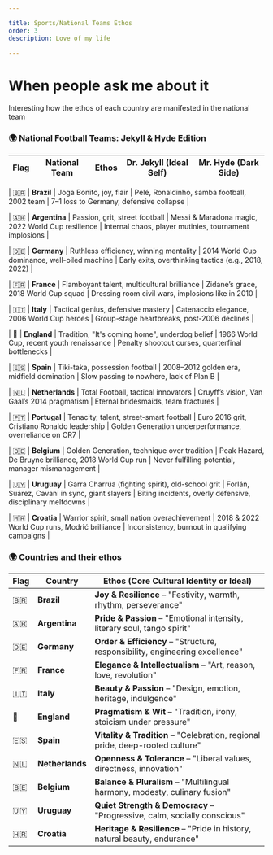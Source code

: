```yaml
---

title: Sports/National Teams Ethos
order: 3
description: Love of my life

---
```

# When people ask me about it

Interesting how the ethos of each country are manifested in the national team


### 🌍 **National Football Teams: Jekyll & Hyde Edition**

| Flag | National Team     | Ethos                                               | Dr. Jekyll (Ideal Self)                                      | Mr. Hyde (Dark Side)                                          |
|------|-------------------|-----------------------------------------------------|-------------------------------------------------------------|--------------------------------------------------------------|

| 🇧🇷   | **Brazil**         | Joga Bonito, joy, flair                            | Pelé, Ronaldinho, samba football, 2002 team                 | 7–1 loss to Germany, defensive collapse                      |

| 🇦🇷   | **Argentina**      | Passion, grit, street football                    | Messi & Maradona magic, 2022 World Cup resilience           | Internal chaos, player mutinies, tournament implosions       |

| 🇩🇪   | **Germany**        | Ruthless efficiency, winning mentality             | 2014 World Cup dominance, well-oiled machine                | Early exits, overthinking tactics (e.g., 2018, 2022)         |

| 🇫🇷   | **France**         | Flamboyant talent, multicultural brilliance        | Zidane’s grace, 2018 World Cup squad                        | Dressing room civil wars, implosions like in 2010            |

| 🇮🇹   | **Italy**          | Tactical genius, defensive mastery                 | Catenaccio elegance, 2006 World Cup heroes                  | Group-stage heartbreaks, post-2006 declines                  |

| 🏴    | **England**        | Tradition, "It's coming home", underdog belief     | 1966 World Cup, recent youth renaissance                    | Penalty shootout curses, quarterfinal bottlenecks            |

| 🇪🇸   | **Spain**          | Tiki-taka, possession football                     | 2008–2012 golden era, midfield domination                   | Slow passing to nowhere, lack of Plan B                      |

| 🇳🇱   | **Netherlands**    | Total Football, tactical innovators                | Cruyff’s vision, Van Gaal’s 2014 pragmatism                 | Eternal bridesmaids, team fractures                          |

| 🇵🇹   | **Portugal**       | Tenacity, talent, street-smart football            | Euro 2016 grit, Cristiano Ronaldo leadership                | Golden Generation underperformance, overreliance on CR7      |

| 🇧🇪   | **Belgium**        | Golden Generation, technique over tradition        | Peak Hazard, De Bruyne brilliance, 2018 World Cup run       | Never fulfilling potential, manager mismanagement            |

| 🇺🇾   | **Uruguay**        | Garra Charrúa (fighting spirit), old-school grit   | Forlán, Suárez, Cavani 
in sync, giant slayers               | Biting incidents, overly defensive, disciplinary meltdowns   |

| 🇭🇷   | **Croatia**        | Warrior spirit, small nation overachievement       | 2018 & 2022 World Cup runs, Modrić brilliance               | Inconsistency, burnout in qualifying campaigns               |


### 🌍 **Countries and their ethos**

| Flag | Country      | Ethos (Core Cultural Identity or Ideal)                                       |
|------|--------------|-------------------------------------------------------------------------------|
| 🇧🇷   | **Brazil**     | **Joy & Resilience** – "Festivity, warmth, rhythm, perseverance"             |
| 🇦🇷   | **Argentina**  | **Pride & Passion** – "Emotional intensity, literary soul, tango spirit"     |
| 🇩🇪   | **Germany**     | **Order & Efficiency** – "Structure, responsibility, engineering excellence"|
| 🇫🇷   | **France**      | **Elegance & Intellectualism** – "Art, reason, love, revolution"            |
| 🇮🇹   | **Italy**       | **Beauty & Passion** – "Design, emotion, heritage, indulgence"              |
| 🏴    | **England**     | **Pragmatism & Wit** – "Tradition, irony, stoicism under pressure"          |
| 🇪🇸   | **Spain**       | **Vitality & Tradition** – "Celebration, regional pride, deep-rooted culture"|
| 🇳🇱   | **Netherlands** | **Openness & Tolerance** – "Liberal values, directness, innovation"          |
| 🇧🇪   | **Belgium**     | **Balance & Pluralism** – "Multilingual harmony, modesty, culinary fusion"   |
| 🇺🇾   | **Uruguay**     | **Quiet Strength & Democracy** – "Progressive, calm, socially conscious"     |
| 🇭🇷   | **Croatia**     | **Heritage & Resilience** – "Pride in history, natural beauty, endurance"    |

